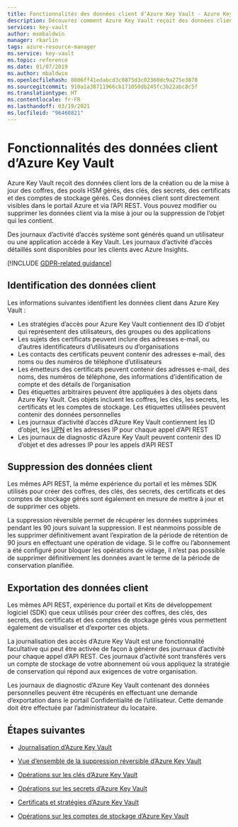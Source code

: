 ```yaml
---
title: Fonctionnalités des données client d’Azure Key Vault - Azure Key Vault | Microsoft Docs
description: Découvrez comment Azure Key Vault reçoit des données client lors de la création ou de la mise à jour des coffres, des clés, des secrets, des certificats et des comptes de stockage gérés.
services: key-vault
author: msmbaldwin
manager: rkarlin
tags: azure-resource-manager
ms.service: key-vault
ms.topic: reference
ms.date: 01/07/2019
ms.author: mbaldwin
ms.openlocfilehash: 8806ff41edabcd3c0875d3c02360dc9a275e3878
ms.sourcegitcommit: 910a1a38711966cb171050db245fc3b22abc8c5f
ms.translationtype: HT
ms.contentlocale: fr-FR
ms.lasthandoff: 03/19/2021
ms.locfileid: "96460821"
---
```

# <a name="azure-key-vault-customer-data-features"></a>Fonctionnalités des données client d’Azure Key Vault

Azure Key Vault reçoit des données client lors de la création ou de la mise à jour des coffres, des pools HSM gérés, des clés, des secrets, des certificats et des comptes de stockage gérés. Ces données client sont directement visibles dans le portail Azure et via l’API REST. Vous pouvez modifier ou supprimer les données client via la mise à jour ou la suppression de l’objet qui les contient.

Des journaux d’activité d’accès système sont générés quand un utilisateur ou une application accède à Key Vault. Les journaux d’activité d’accès détaillés sont disponibles pour les clients avec Azure Insights.

[!INCLUDE [GDPR-related guidance](../../../includes/gdpr-intro-sentence.md)]

## <a name="identifying-customer-data"></a>Identification des données client

Les informations suivantes identifient les données client dans Azure Key Vault :

- Les stratégies d’accès pour Azure Key Vault contiennent des ID d’objet qui représentent des utilisateurs, des groupes ou des applications
- Les sujets des certificats peuvent inclure des adresses e-mail, ou d’autres identificateurs d’utilisateurs ou d’organisations
- Les contacts des certificats peuvent contenir des adresses e-mail, des noms ou des numéros de téléphone d’utilisateurs
- Les émetteurs des certificats peuvent contenir des adresses e-mail, des noms, des numéros de téléphone, des informations d’identification de compte et des détails de l’organisation
- Des étiquettes arbitraires peuvent être appliquées à des objets dans Azure Key Vault. Ces objets incluent les coffres, les clés, les secrets, les certificats et les comptes de stockage. Les étiquettes utilisées peuvent contenir des données personnelles
- Les journaux d’activité d’accès d’Azure Key Vault contiennent les ID d’objet, les [UPN](../../active-directory/hybrid/plan-connect-userprincipalname.md) et les adresses IP pour chaque appel d’API REST
- Les journaux de diagnostic d’Azure Key Vault peuvent contenir des ID d’objet et des adresses IP pour les appels d’API REST

## <a name="deleting-customer-data"></a>Suppression des données client

Les mêmes API REST, la même expérience du portail et les mêmes SDK utilisés pour créer des coffres, des clés, des secrets, des certificats et des comptes de stockage gérés sont également en mesure de mettre à jour et de supprimer ces objets.

La suppression réversible permet de récupérer les données supprimées pendant les 90 jours suivant la suppression. Il est néanmoins possible de les supprimer définitivement avant l’expiration de la période de rétention de 90 jours en effectuant une opération de vidage. Si le coffre ou l’abonnement a été configuré pour bloquer les opérations de vidage, il n’est pas possible de supprimer définitivement les données avant le terme de la période de conservation planifiée.

## <a name="exporting-customer-data"></a>Exportation des données client

Les mêmes API REST, expérience du portail et Kits de développement logiciel (SDK) que ceux utilisés pour créer des coffres, des clés, des secrets, des certificats et des comptes de stockage gérés vous permettent également de visualiser et d’exporter ces objets.

La journalisation des accès d’Azure Key Vault est une fonctionnalité facultative qui peut être activée de façon à générer des journaux d’activité pour chaque appel d’API REST. Ces journaux d’activité sont transférés vers un compte de stockage de votre abonnement où vous appliquez la stratégie de conservation qui répond aux exigences de votre organisation.

Les journaux de diagnostic d’Azure Key Vault contenant des données personnelles peuvent être récupérés en effectuant une demande d’exportation dans le portail Confidentialité de l’utilisateur. Cette demande doit être effectuée par l’administrateur du locataire.

## <a name="next-steps"></a>Étapes suivantes

- [Journalisation d’Azure Key Vault](logging.md)

- [Vue d’ensemble de la suppression réversible d’Azure Key Vault](./key-vault-recovery.md)

- [Opérations sur les clés d’Azure Key Vault](/rest/api/keyvault/key-operations)

- [Opérations sur les secrets d’Azure Key Vault](/rest/api/keyvault/secret-operations)

- [Certificats et stratégies d’Azure Key Vault](/rest/api/keyvault/certificates-and-policies)

- [Opérations sur les comptes de stockage d’Azure Key Vault](/rest/api/keyvault/storage-account-key-operations)